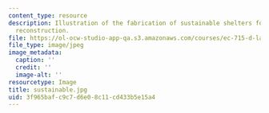 ```yaml
---
content_type: resource
description: Illustration of the fabrication of sustainable shelters for post-earthquake
  reconstruction.
file: https://ol-ocw-studio-app-qa.s3.amazonaws.com/courses/ec-715-d-lab-disseminating-innovations-for-the-common-good-spring-2007/3f965bafc9c7d6e08c11cd433b5e15a4_sustainable.jpg
file_type: image/jpeg
image_metadata:
  caption: ''
  credit: ''
  image-alt: ''
resourcetype: Image
title: sustainable.jpg
uid: 3f965baf-c9c7-d6e0-8c11-cd433b5e15a4
---
```

